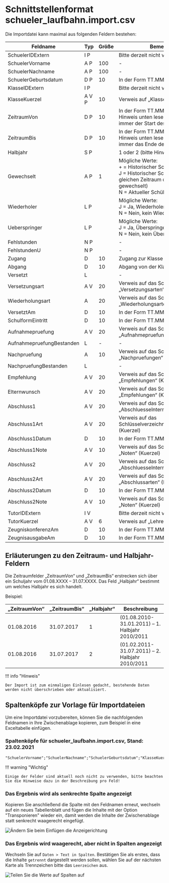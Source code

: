 
# Schnittstellenformat schueler_laufbahn.import.csv

Die Importdatei kann maximal aus folgenden Feldern bestehen:

Feldname |Typ |Größe |Bemerkung
--|--|--|--
SchuelerIDExtern |I P| |Bitte derzeit nicht verwenden!
SchuelerVorname |A P |100|-
SchuelerNachname |A P |100|-
SchuelerGeburtsdatum| D P |10| In der Form TT.MM.JJJJ
KlasseIDExtern |I P | |Bitte derzeit nicht verwenden!
KlasseKuerzel |A V P |10 |Verweis auf „Klassen“ (Kuerzel)
ZeitraumVon |D P |10 |In der Form TT.MM.JJJJ (bitte Hinweis unten lesen, das Datum ist immer der Start des Schuljahres)
ZeitraumBis |D P |10 |In der Form TT.MM.JJJJ (bitte Hinweis unten lesen, das Datum ist immer das Ende des Schuljahres)
Halbjahr |S P | | 1 oder 2 (bitte Hinweis unten lesen!)
Gewechselt |A P |1 |Mögliche Werte:<br/>+ = Historischer Schülerzeitraum<br/>J  = Historischer Schülerzeitraum (Im gleichen Zeitraum die Klasse gewechselt)<br/>N = Aktueller Schülerzeitraum
Wiederholer |L P|  |Mögliche Werte:<br/>J  = Ja, Wiederholer<br/>N = Nein, kein Wiederholer
Ueberspringer |L P|  |Mögliche Werte:<br/>J  = Ja, Überspringer<br/>N = Nein, kein Überspringer
Fehlstunden |N P|  |-
FehlstundenU |N P|  |-
Zugang |D |10 |Zugang zur Klasse
Abgang |D |10 |Abgang von der Klasse
Versetzt |L||-|  
Versetzungsart |A V |20 |Verweis auf das Schlüsselverzeichnis „Versetzungsarten“ (Kuerzel)
Wiederholungsart|A |20 |Verweis auf das Schlüsselverzeichnis „Wiederholungsarten“ (Kuerzel)
VersetztAm |D |10 |In der Form TT.MM.JJJJ
SchulformEintritt|D |10 |In der Form TT.MM.JJJJ
Aufnahmepruefung |A V |20| Verweis auf das Schlüsselverzeichnis „Aufnahmepruefungen“ (Kuerzel)
AufnahmepruefungBestanden |L|-|-|  
Nachpruefung |A| 10| Verweis auf das Schlüsselverzeichnis „Nachpruefungen“ (Kuerzel)
NachpruefungBestanden| L||-|  
Empfehlung |A V |20| Verweis auf das Schlüsselverzeichnis „Empfehlungen“ (Kuerzel)
Elternwunsch |A V| 20| Verweis auf das Schlüsselverzeichnis „Empfehlungen“ (Kuerzel)
Abschluss1 |A V| 20| Verweis auf das Schlüsselverzeichnis „AbschluesseIntern“ (Kuerzel)
Abschluss1Art |A V| 20| Verweis auf das Schlüsselverzeichnis„Abschlussarten“ (Kuerzel)
Abschluss1Datum| D| 10| In der Form TT.MM.JJJJ
Abschluss1Note| A V| 10| Verweis auf das Schlüsselverzeichnis „Noten“ (Kuerzel)
Abschluss2 |A V| 20| Verweis auf das Schlüsselverzeichnis „AbschluesseIntern“ (Kuerzel)
Abschluss2Art| A V| 20| Verweis auf das Schlüsselverzeichnis „Abschlussarten“ (Kuerzel)
Abschluss2Datum| D| 10| In der Form TT.MM.JJJJ
Abschluss2Note |A V| 10| Verweis auf das Schlüsselverzeichnis „Noten“ (Kuerzel)
TutorIDExtern |I V| | Bitte derzeit nicht verwenden!
TutorKuerzel |A V |6| Verweis auf „Lehrer“ (Kuerzel)
ZeugniskonferenzAm| D |10| In der Form TT.MM.JJJJ
ZeugnisausgabeAm| D |10| In der Form TT.MM.JJJJ

## Erläuterungen zu den Zeitraum- und Halbjahr- Feldern

Die Zeitraumfelder „ZeitraumVon“ und „ZeitraumBis“ erstrecken sich über ein Schuljahr vom 01.08.XXXX – 31.07.XXXX. Das Feld „Halbjahr“ bestimmt um welches Halbjahr es sich handelt.

Beispiel:

„ZeitraumVon“| „ZeitraumBis“ |„Halbjahr“ | Beschreibung
--|--|--|--
01.08.2016 |  31.07.2017 | 1  |(01.08.2010-31.01.2011) – 1. Halbjahr 2010/2011
01.08.2016 |  31.07.2017 | 2  |(01.02.2011-31.07.2011) – 2. Halbjahr 2010/2011

!!! info "Hinweis"

    Der Import ist zum einmaligen Einlesen gedacht, bestehende Daten werden nicht überschrieben oder aktualisiert.

## Spaltenköpfe zur Vorlage für Importdateien

Um eine Importdatei vorzubereiten, können Sie die nachfolgenden Feldnamen in Ihre Zwischenablage kopieren, zum Beispiel in eine Exceltabelle einfügen.

### Spaltenköpfe für schueler_laufbahn.import.csv, Stand: 23.02.2021

```
"SchuelerVorname";"SchuelerNachname";"SchuelerGeburtsdatum";"KlasseKuerzel";"ZeitraumVon";"ZeitraumBis";"Halbjahr";"Gewechselt";"Wiederholer";"Ueberspringer";"Fehlstunden";"FehlstundenU";"Zugang";"Abgang";"Versetzt";"Versetzungsart";"Wiederholungsart";"VersetztAm";"SchulformEintritt";"Aufnahmepruefung";"AufnahmepruefungBestanden";"nachpruefung";"NachpruefungBestanden";"Empfehlung";"Elternwunsch";"Abschluss1";"Abschluss1Art";"Abschluss1Datum";"Abschluss1Note";"Abschluss2";"Abschluss2Art";"Abschluss2Datum";"Abschluss2Note";"TutorKuerzel";"ZeugniskonferenzAm";"ZeugnisausgabeAm"
```

!!! warning "Wichtig"

    Einige der Felder sind aktuell noch nicht zu verwenden, bitte beachten Sie die Hinweise dazu in der Beschreibung pro Feld!

### Das Ergebnis wird als senkrechte Spalte angezeigt

Kopieren Sie anschließend die Spalte mit den Feldnamen erneut, wechseln auf ein neues Tabellenblatt und fügen die Inhalte mit der Option "Transponieren" wieder ein, damit werden die Inhalte der Zwischenablage statt senkrecht waagerecht eingefügt.

![Ändern Sie beim Einfügen die Anzeigerichtung](/assets/images/importe/magimp-8.png)

### Das Ergebnis wird waagerecht, aber nicht in Spalten angezeigt

Wechseln Sie auf `Daten > Text in Spalten`. Bestätigen Sie als erstes, dass die Inhalte `getrennt` dargestellt werden sollen, wählen Sie auf der nächsten Karte als Trennzeichen bitte das ``Leerzeichen`` aus.

![Teilen Sie die Werte auf Spalten auf](/assets/images/importe/magimp-9.png)
